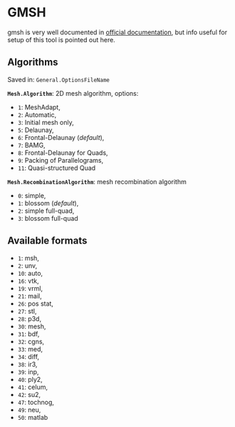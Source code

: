 # GMSH

gmsh is very well documented in 
[official documentation](https://gmsh.info/doc/texinfo/gmsh.html), but info useful for setup
of this tool is pointed out here.

## Algorithms

Saved in: `General.OptionsFileName`

**`Mesh.Algorithm`**: 2D mesh algorithm, options:

  - `1`: MeshAdapt, 
  - `2`: Automatic, 
  - `3`: Initial mesh only, 
  - `5`: Delaunay, 
  - `6`: Frontal-Delaunay (*default*),
  - `7`: BAMG, 
  - `8`: Frontal-Delaunay for Quads, 
  - `9`: Packing of Parallelograms, 
  - `11`: Quasi-structured Quad

**`Mesh.RecombinationAlgorithm`**: mesh recombination algorithm 
  - `0`: simple,
  - `1`: blossom (*default*),
  - `2`: simple full-quad,
  - `3`: blossom full-quad

## Available formats

- `1`: msh,
- `2`: unv, 
- `10`: auto, 
- `16`: vtk, 
- `19`: vrml, 
- `21`: mail, 
- `26`: pos stat, 
- `27`: stl, 
- `28`: p3d, 
- `30`: mesh, 
- `31`: bdf, 
- `32`: cgns, 
- `33`: med, 
- `34`: diff, 
- `38`: ir3, 
- `39`: inp, 
- `40`: ply2, 
- `41`: celum, 
- `42`: su2, 
- `47`: tochnog, 
- `49`: neu, 
- `50`: matlab